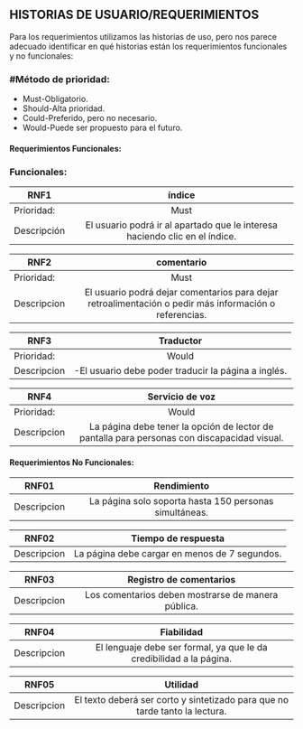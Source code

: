 ## HISTORIAS DE USUARIO/REQUERIMIENTOS
Para los requerimientos utilizamos las historias de uso, pero nos parece adecuado identificar en qué historias están los requerimientos funcionales y no funcionales:
### #Método de prioridad:

- Must-Obligatorio.
- Should-Alta prioridad.
- Could-Preferido, pero no necesario.
- Would-Puede ser propuesto para el futuro.

#### Requerimientos Funcionales:
### Funcionales: 
| RNF1   |      índice    |  
|----------|:-------------:|
| Prioridad:| Must |
| Descripción |El usuario podrá ir al apartado que le interesa haciendo clic en el índice. |

| RNF2   |      comentario   |  
|----------|:-------------:|
| Prioridad:| Must |
| Descripcion | El usuario podrá dejar comentarios para dejar retroalimentación o pedir más información o referencias. |

| RNF3   |      Traductor   |  
|----------|:-------------:|
| Prioridad:| Would |
| Descripcion | -El usuario debe poder traducir la página a inglés.  |

| RNF4   |      Servicio de voz    |  
|----------|:-------------:|
| Prioridad:| Would |
| Descripcion |La página debe tener la opción de lector de pantalla para personas con discapacidad visual.  |

#### Requerimientos No Funcionales:
| RNF01   |      Rendimiento   |  
|----------|:-------------:|
| Descripcion | La página solo soporta hasta 150 personas simultáneas. |

| RNF02   |     Tiempo de respuesta     |  
|----------|:-------------:|
| Descripcion | La página debe cargar en menos de 7 segundos. |

| RNF03   |      Registro de comentarios   |  
|----------|:-------------:|
| Descripcion | Los comentarios deben mostrarse de manera pública. |

| RNF04   |      Fiabilidad   |  
|----------|:-------------:|
| Descripcion | El lenguaje debe ser formal, ya que le da credibilidad a la página.  |

| RNF05   |      Utilidad   |  
|----------|:-------------:|
| Descripcion |El texto deberá ser corto y sintetizado para que no tarde tanto la lectura.  |
